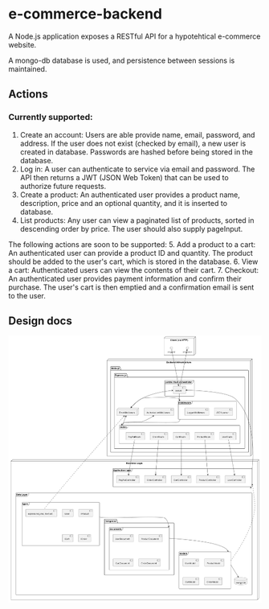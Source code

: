 # e-commerce-backend

A Node.js application exposes a RESTful API for a hypotehtical e-commerce website.

A mongo-db database is used, and persistence between sessions is maintained.

## Actions
### Currently supported:
1.	Create an account: Users are able provide name, email, password, and address. If the user does not exist (checked by email), a new user is created in database. Passwords are hashed before being stored in the database.
2. Log in: A user can authenticate to service via email and password. The API then returns a JWT (JSON Web Token) that can be used to authorize future requests.
3. Create a product: An authenticated user provides a product name, description, price and an optional quantity, and it is inserted to database.
4. List products: Any user can view a paginated list of products, sorted in descending order by price. The user should also supply pageInput.

The following actions are soon to be supported:
5.	Add a product to a cart: An authenticated user can provide a product ID and quantity. The product should be added to the user's cart, which is stored in the database.
6.	View a cart: Authenticated users can view the contents of their cart.
7.	Checkout: An authenticated user provides payment information and confirm their purchase. The user's cart is then emptied and a confirmation email is sent to the user.

## Design docs

<img src="./documentation/images/ComponentOverview.png" alt="Component overview" width="1000"/>



